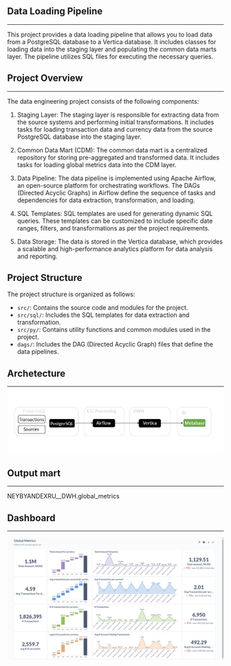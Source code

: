 
## Data Loading Pipeline
----
This project provides a data loading pipeline that allows you to load data from a PostgreSQL database to a Vertica database. It includes classes for loading data into the staging layer and populating the common data marts layer. The pipeline utilizes SQL files for executing the necessary queries.

## Project Overview
----
The data engineering project consists of the following components:

1. Staging Layer: The staging layer is responsible for extracting data from the source systems and performing initial transformations. It includes tasks for loading transaction data and currency data from the source PostgreSQL database into the staging layer.

2. Common Data Mart (CDM): The common data mart is a centralized repository for storing pre-aggregated and transformed data. It includes tasks for loading global metrics data into the CDM layer.

3. Data Pipeline: The data pipeline is implemented using Apache Airflow, an open-source platform for orchestrating workflows. The DAGs (Directed Acyclic Graphs) in Airflow define the sequence of tasks and dependencies for data extraction, transformation, and loading.

4. SQL Templates: SQL templates are used for generating dynamic SQL queries. These templates can be customized to include specific date ranges, filters, and transformations as per the project requirements.

5. Data Storage: The data is stored in the Vertica database, which provides a scalable and high-performance analytics platform for data analysis and reporting.

## Project Structure

The project structure is organized as follows:

- `src/`: Contains the source code and modules for the project.
- `src/sql/`: Includes the SQL templates for data extraction and transformation.
- `src/py/`: Contains utility functions and common modules used in the project.
- `dags/`: Includes the DAG (Directed Acyclic Graph) files that define the data pipelines.

## Archetecture
---
![archetecture.png](/src/img/archetecture.png)

## Output mart
---- 
NEYBYANDEXRU__DWH.global_metrics

## Dashboard
-----
![dasboard.png](/src/img/dashboard.png)